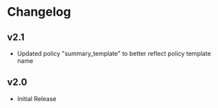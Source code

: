 # Changelog

## v2.1

- Updated policy "summary_template" to better reflect policy template name

## v2.0

- Initial Release
